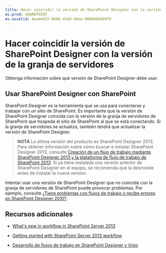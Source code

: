```yaml
---
title: Hacer coincidir la versión de SharePoint Designer con la versión de la granja de servidores
ms.prod: SHAREPOINT
ms.assetid: 6ea44d3f-0b05-43d4-99ae-98886b6909f0
---
```



# Hacer coincidir la versión de SharePoint Designer con la versión de la granja de servidores
Obtenga información sobre qué versión de SharePoint Designer debe usar.
## Usar SharePoint Designer con SharePoint
<a name="section1"> </a>

SharePoint Designer es la herramienta que se usa para conectarse y trabajar con un sitio de SharePoint. Es importante que la versión de SharePoint Designer coincida con la versión de la granja de servidores de SharePoint que hospeda el sitio de SharePoint al que se está conectando. Si la granja de servidores se actualiza, también tendrá que actualizar la versión de SharePoint Designer.
  
    
    

> **NOTA**
> La última versión del producto es SharePoint Designer 2013. Para obtener información sobre cómo buscar e instalar SharePoint Designer 2013, consulte  [Creación de un flujo de trabajo mediante SharePoint Designer 2013 y la plataforma de flujo de trabajo de SharePoint 2013](creating-a-workflow-by-using-sharepoint-designer-2013-and-the-sharepoint-2013-wo.md). Si ya tiene instalada una versión anterior de SharePoint Designer en el equipo, se recomienda que la desinstale antes de instalar la nueva versión. 
  
    
    

Intentar usar una versión de SharePoint Designer que no coincida con la granja de servidores de SharePoint puede provocar problemas. Por ejemplo, consulte  [¿Tiene problemas con flujos de trabajo o recibe errores en SharePoint Designer 2010?](http://support.microsoft.com/kb/2794961).
  
    
    

  
    
    

## Recursos adicionales
<a name="bk_addresources"> </a>


-  [What's new in workflow in SharePoint Server 2013](http://msdn.microsoft.com/library/6ab8a28b-fa2f-4530-8b55-a7f663bf15ea.aspx)
    
  
-  [Getting started with SharePoint Server 2013 workflow](http://msdn.microsoft.com/library/cc73be76-a329-449f-90ab-86822b1c2ee8.aspx)
    
  
-  [Desarrollo de flujos de trabajo en SharePoint Designer y Visio](workflow-development-in-sharepoint-designer-and-visio.md)
    
  

  
    
    

